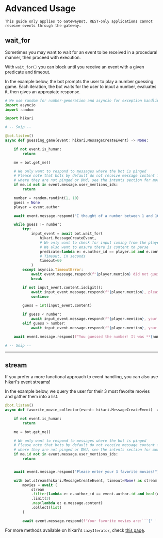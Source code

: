 # Advanced Usage

```{attention}
This guide only applies to GatewayBot. REST-only applications cannot receive events through the gateway.
```

## wait_for

Sometimes you may want to wait for an event to be received in a procedural manner, then proceed
with execution.

With `wait_for()` you can block until you receive an event with a given predicate and timeout.

In the example below, the bot prompts the user to play a number guessing game.
Each iteration, the bot waits for the user to input a number, evaluates it, then gives an
appropiate response.

```py
# We use random for number-generation and asyncio for exception handling
import asyncio
import random

import hikari

# -- Snip --

@bot.listen()
async def guessing_game(event: hikari.MessageCreateEvent) -> None:

    if not event.is_human:
        return

    me = bot.get_me()

    # We only want to respond to messages where the bot is pinged
    # Please note that bots by default do not receive message content for messages
    # where they are not pinged or DMd, see the intents section for more information!
    if me.id not in event.message.user_mentions_ids:
        return

    number = random.randint(1, 10)
    guess = None
    player = event.author

    await event.message.respond("I thought of a number between 1 and 10!\nPlease enter your first guess!")

    while guess != number:
        try:
            input_event = await bot.wait_for(
                hikari.MessageCreateEvent,
                # We only want to check for input coming from the player
                # We also want to ensure there is content to parse
                predicate=lambda e: e.author_id == player.id and e.content is not None,
                # Timeout, in seconds
                timeout=60
            )
        except asyncio.TimeoutError:
            await event.message.respond(f"{player.mention} did not guess the number in time!")
            break

        if not input_event.content.isdigit():
            await input_event.message.respond(f"{player.mention}, please enter a valid guess!")
            continue
        
        guess = int(input_event.content)

        if guess < number:
            await input_event.message.respond(f"{player.mention}, your guess is too low!")
        elif guess > number:
            await input_event.message.respond(f"{player.mention}, your guess is too high!")

    await event.message.respond(f"You guessed the number! It was **{number}**!")

# -- Snip --
```

---

## stream

If you prefer a more functional approach to event handling, you can also use hikari's event streams!

In the example below, we query the user for their 3 most favorite movies and gather them into a list.

```py
@bot.listen()
async def favorite_movie_collector(event: hikari.MessageCreateEvent) -> None:

    if not event.is_human:
        return

    me = bot.get_me()

    # We only want to respond to messages where the bot is pinged
    # Please note that bots by default do not receive message content for messages
    # where they are not pinged or DMd, see the intents section for more information!
    if me.id not in event.message.user_mentions_ids:
        return


    await event.message.respond("Please enter your 3 favorite movies!")

    with bot.stream(hikari.MessageCreateEvent, timeout=None) as stream:
        movies = await (
            stream
            .filter(lambda e: e.author_id == event.author.id and bool(event.message.content))
            .limit(3)
            .map(lambda e: e.message.content)
            .collect(list)
        )

        await event.message.respond(f"Your favorite movies are:```{' '.join(movies)}```")
```

For more methods available on hikari's `LazyIterator`, check [this page](https://docs.hikari-py.dev/en/latest/reference/hikari/iterators/#hikari.iterators.LazyIterator).

